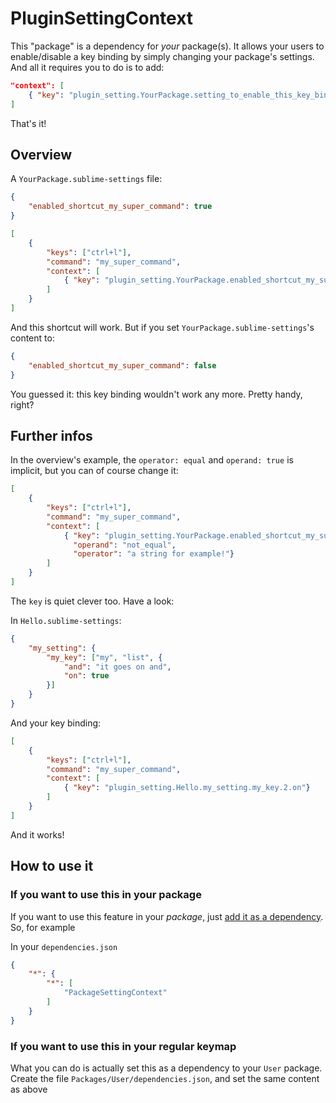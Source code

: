 # PluginSettingContext

This "package" is a dependency for *your* package(s). It allows your users to enable/disable a key
binding by simply changing your package's settings. And all it requires you to do is to add:

```json
"context": [
    { "key": "plugin_setting.YourPackage.setting_to_enable_this_key_binding" }
]
```

That's it!

## Overview

A `YourPackage.sublime-settings` file:

```json
{
    "enabled_shortcut_my_super_command": true
}
```

```json
[
    {
        "keys": ["ctrl+l"],
        "command": "my_super_command",
        "context": [
            { "key": "plugin_setting.YourPackage.enabled_shortcut_my_super_command" }
        ]
    }
]
```

And this shortcut will work. But if you set `YourPackage.sublime-settings`'s content to:

```json
{
    "enabled_shortcut_my_super_command": false
}
```

You guessed it: this key binding wouldn't work any more. Pretty handy, right?

## Further infos

In the overview's example, the `operator: equal` and `operand: true` is implicit, but you can of
course change it:

```json
[
    {
        "keys": ["ctrl+l"],
        "command": "my_super_command",
        "context": [
            { "key": "plugin_setting.YourPackage.enabled_shortcut_my_super_command",
              "operand": "not_equal",
              "operator": "a string for example!"}
        ]
    }
]
```

The `key` is quiet clever too. Have a look:

In `Hello.sublime-settings`:

```json
{
    "my_setting": {
        "my_key": ["my", "list", {
            "and": "it goes on and",
            "on": true
        }]
    }
}
```

And your key binding:

```json
[
    {
        "keys": ["ctrl+l"],
        "command": "my_super_command",
        "context": [
            { "key": "plugin_setting.Hello.my_setting.my_key.2.on"}
        ]
    }
]
```

And it works!

## How to use it

### If you want to use this in your package

If you want to use this feature in your *package*, just [add it as a dependency][]. So, for example

In your `dependencies.json`

```json
{
    "*": {
        "*": [
            "PackageSettingContext"
        ]
    }
}
```

### If you want to use this in your regular keymap

What you can do is actually set this as a dependency to your `User` package. Create the file
`Packages/User/dependencies.json`, and set the same content as above


[add it as a dependency]: https://packagecontrol.io/docs/dependencies
